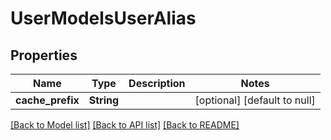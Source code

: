 # UserModelsUserAlias

## Properties
Name | Type | Description | Notes
------------ | ------------- | ------------- | -------------
**cache_prefix** | **String** |  | [optional] [default to null]

[[Back to Model list]](../README.md#documentation-for-models) [[Back to API list]](../README.md#documentation-for-api-endpoints) [[Back to README]](../README.md)


